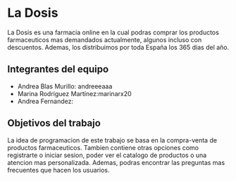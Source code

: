 # La Dosis

La Dosis es una farmacia online en la cual podras comprar los productos farmaceuticos mas demandados actualmente, algunos incluso con descuentos. Ademas, los distribuimos por toda España los 365 dias del año.
## Integrantes del equipo
- Andrea Blas Murillo: andreeeaaa 
- Marina Rodríguez Martínez:marinarx20 
- Andrea Fernandez:
## Objetivos del trabajo

La idea de programacion de este trabajo se basa en la compra-venta de productos farmaceuticos. Tambien contiene otras opciones como registrarte o iniciar sesion, poder ver el catalogo de productos o una atencion mas personalizada.
Ademas, podras encontrar las preguntas mas frecuentes que hacen los usuarios.
